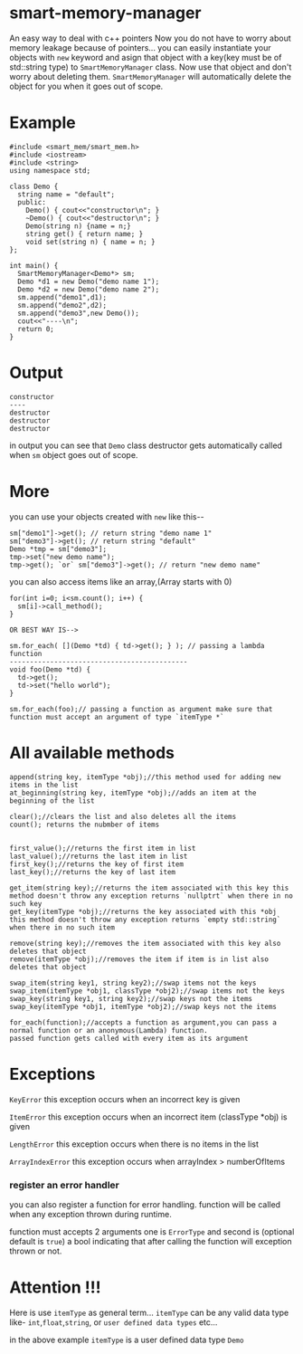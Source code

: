 # smart-memory-manager
An easy way to deal with c++ pointers
Now you do not have to worry about memory leakage because of pointers...
you can easily instantiate your objects with `new` keyword and asign that object with a key(key must be of std::string type) to `SmartMemoryManager` class. Now use that object and don't worry about deleting them. `SmartMemoryManager` will automatically delete the object for you when it goes out of scope.
# Example
```
#include <smart_mem/smart_mem.h>
#include <iostream>
#include <string>
using namespace std;

class Demo {
  string name = "default";
  public:
    Demo() { cout<<"constructor\n"; }
    ~Demo() { cout<<"destructor\n"; }
    Demo(string n) {name = n;}
    string get() { return name; }
    void set(string n) { name = n; }
};

int main() {
  SmartMemoryManager<Demo*> sm;
  Demo *d1 = new Demo("demo name 1");
  Demo *d2 = new Demo("demo name 2");
  sm.append("demo1",d1);
  sm.append("demo2",d2);
  sm.append("demo3",new Demo());
  cout<<"----\n";
  return 0;
}
```
# Output
```
constructor
----
destructor
destructor
destructor
```
in output you can see that `Demo` class destructor gets automatically called when `sm` object goes out of scope.

# More
you can use your objects created with `new` like this--
```
sm["demo1"]->get(); // return string "demo name 1"
sm["demo3"]->get(); // return string "default"
Demo *tmp = sm["demo3"];
tmp->set("new demo name");
tmp->get(); `or` sm["demo3"]->get(); // return "new demo name"
```
you can also access items like an array,(Array starts with 0)
```
for(int i=0; i<sm.count(); i++) {
  sm[i]->call_method();
}

OR BEST WAY IS-->

sm.for_each( [](Demo *td) { td->get(); } ); // passing a lambda function
--------------------------------------------
void foo(Demo *td) {
  td->get();
  td->set("hello world");
}

sm.for_each(foo);// passing a function as argument make sure that function must accept an argument of type `itemType *`
```
# All available methods
```
append(string key, itemType *obj);//this method used for adding new items in the list
at_beginning(string key, itemType *obj);//adds an item at the beginning of the list

clear();//clears the list and also deletes all the items
count(); returns the nubmber of items


first_value();//returns the first item in list
last_value();//returns the last item in list
first_key();//returns the key of first item
last_key();//returns the key of last item

get_item(string key);//returns the item associated with this key this method doesn't throw any exception returns `nullptrt` when there in no such key
get_key(itemType *obj);//returns the key associated with this *obj this method doesn't throw any exception returns `empty std::string` when there in no such item

remove(string key);//removes the item associated with this key also deletes that object
remove(itemType *obj);//removes the item if item is in list also deletes that object

swap_item(string key1, string key2);//swap items not the keys
swap_item(itemType *obj1, classType *obj2);//swap items not the keys
swap_key(string key1, string key2);//swap keys not the items
swap_key(itemType *obj1, itemType *obj2);//swap keys not the items

for_each(function);//accepts a function as argument,you can pass a normal function or an anonymous(Lambda) function.
passed function gets called with every item as its argument
```
# Exceptions
`KeyError` this exception occurs when an incorrect key is given

`ItemError` this exception occurs when an incorrect item (classType *obj) is given

`LengthError` this exception occurs when there is no items in the list

`ArrayIndexError` this exception occurs when arrayIndex > numberOfItems

### register an error handler
you can also register a function for error handling. function will be called when any exception thrown during runtime.

function must accepts 2 arguments one is `ErrorType` and second is (optional default is `true`) a bool indicating that after calling the function will exception thrown or not.

# Attention !!!
Here is use `itemType` as general term...
`itemType` can be any valid data type like- `int`,`float`,`string`, or `user defined data types` etc...

in the above example `itemType` is a user defined data type `Demo`
